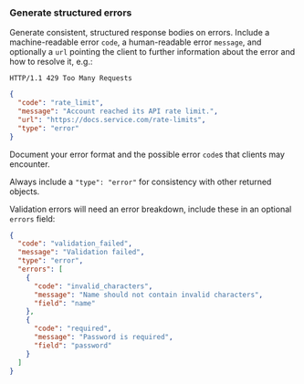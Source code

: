 ### Generate structured errors

Generate consistent, structured response bodies on errors. Include a
machine-readable error `code`, a human-readable error `message`, and
optionally a `url` pointing the client to further information about the
error and how to resolve it, e.g.:

```
HTTP/1.1 429 Too Many Requests
```

```json
{
  "code": "rate_limit",
  "message": "Account reached its API rate limit.",
  "url": "https://docs.service.com/rate-limits",
  "type": "error"
}
```

Document your error format and the possible error `code`s that clients may
encounter.

Always include a `"type": "error"` for consistency with other returned objects.

Validation errors will need an error breakdown, include these in an optional `errors` field:

```json
{
  "code": "validation_failed",
  "message": "Validation failed",
  "type": "error",
  "errors": [
    {
      "code": "invalid_characters",
      "message": "Name should not contain invalid characters",
      "field": "name"
    },
    {
      "code": "required",
      "message": "Password is required",
      "field": "password"
    }
  ]
}
```
